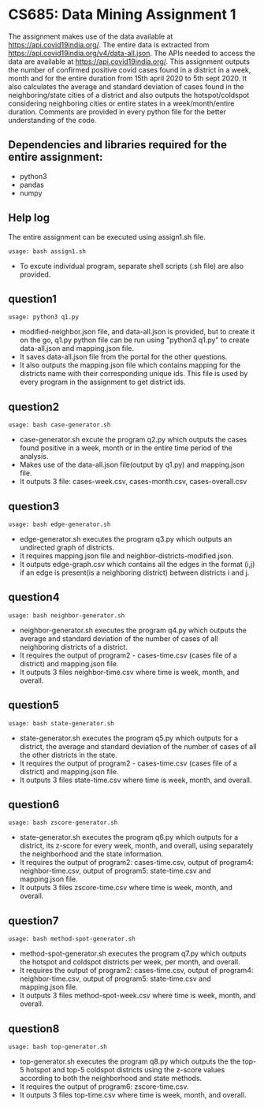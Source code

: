 # CS685: Data Mining Assignment 1
The assignment makes use of the data available at https://api.covid19india.org/. The entire data is extracted from https://api.covid19india.org/v4/data-all.json.
The APIs needed to access the data are available at https://api.covid19india.org/.
This assignment outputs the number of confirmed positive covid cases found in a district in a week, month and for the entire duration from 15th april 2020 to 5th sept 2020.
It also calculates the average and standard deviation of cases found in the neighboring/state cities of a district and also outputs the hotspot/coldspot considering neighboring cities or entire states in a week/month/entire duration.
Comments are provided in every python file for the better understanding of the code.


## Dependencies and libraries required for the entire assignment:
- python3
- pandas
- numpy


## Help log
The entire assignment can be executed using assign1.sh file.
```
usage: bash assign1.sh
```
- To excute individual program, separate shell scripts (.sh file) are also provided.


## question1 
```
usage: python3 q1.py
```
- modified-neighbor.json file, and data-all.json is provided, but to create it on the go, q1.py python file can be run using "python3 q1.py" to create data-all.json and mapping.json file.
- It saves data-all.json file from the portal for the other questions.
- It also outputs the mapping.json file which contains mapping for the districts name with their corresponding unique ids. This file is used by every program in the assignment to get district ids.


## question2
```
usage: bash case-generator.sh
```
- case-generator.sh excute the program q2.py which outputs the cases found positive in a week, month or in the entire time period of the analysis.
- Makes use of the data-all.json file(output by q1.py) and mapping.json file.
- It outputs 3 file: cases-week.csv, cases-month.csv, cases-overall.csv


## question3
```
usage: bash edge-generator.sh
```
- edge-generator.sh executes the program q3.py which outputs an undirected graph of districts.
- It requires mapping.json file and neighbor-districts-modified.json.
- It outputs edge-graph.csv which contains all the edges in the format (i,j) if an edge is present(is a neighboring district) between districts i and j. 


## question4
```
usage: bash neighbor-generator.sh
```
- neighbor-generator.sh executes the program q4.py which outputs the average and standard deviation of the number of cases of all neighboring districts of a district.
- It requires the output of program2 - cases-time.csv (cases file of a district) and mapping.json file.
- It outputs 3 files neighbor-time.csv where time is week, month, and overall.


## question5
```
usage: bash state-generator.sh
```
- state-generator.sh executes the program q5.py which outputs for a district, the average and standard deviation of the number of cases of all the other districts in the state.
- It requires the output of program2 - cases-time.csv (cases file of a district) and mapping.json file.
- It outputs 3 files state-time.csv where time is week, month, and overall.


## question6
```
usage: bash zscore-generator.sh
```
- state-generator.sh executes the program q6.py which outputs for a district, its z-score for every week, month, and overall, using separately the neighborhood and the state information.
- It requires the output of program2: cases-time.csv, output of program4: neighbor-time.csv, output of program5: state-time.csv and mapping.json file.
- It outputs 3 files zscore-time.csv where time is week, month, and overall.


## question7
```
usage: bash method-spot-generator.sh
```
- method-spot-generator.sh executes the program q7.py which outputs the hotspot and coldspot districts per week, per month, and overall.
- It requires the output of program2: cases-time.csv, output of program4: neighbor-time.csv, output of program5: state-time.csv and mapping.json file.
- It outputs 3 files method-spot-week.csv where time is week, month, and overall.


## question8
```
usage: bash top-generator.sh
```
- top-generator.sh executes the program q8.py which outputs the the top-5 hotspot and top-5 coldspot districts using the z-score values according to both the neighborhood and state methods.
- It requires the output of program6: zscore-time.csv.
- It outputs 3 files top-time.csv where time is week, month, and overall.

